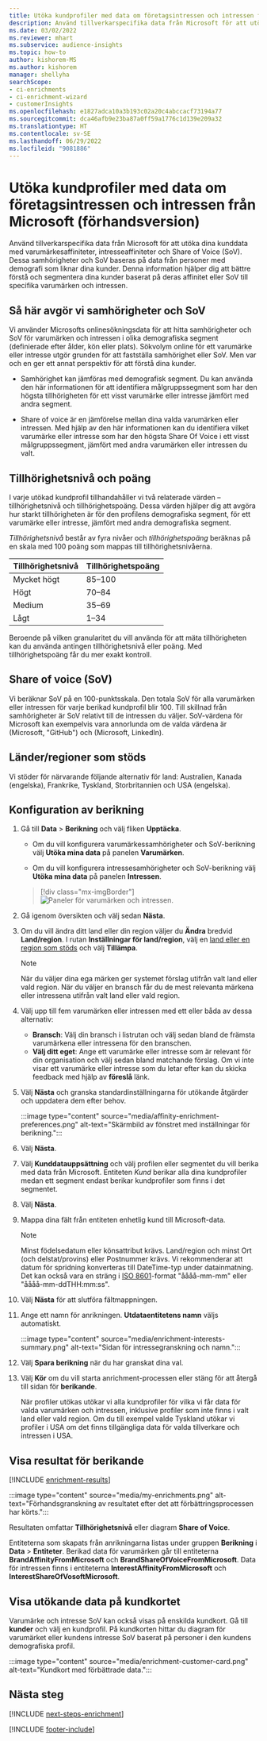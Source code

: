 ```yaml
---
title: Utöka kundprofiler med data om företagsintressen och intressen från Microsoft (förhandsversion)
description: Använd tillverkarspecifika data från Microsoft för att utöka dina kunddata med samhörigheter och Share of Voice.
ms.date: 03/02/2022
ms.reviewer: mhart
ms.subservice: audience-insights
ms.topic: how-to
author: kishorem-MS
ms.author: kishorem
manager: shellyha
searchScope:
- ci-enrichments
- ci-enrichment-wizard
- customerInsights
ms.openlocfilehash: e1827adca10a3b193c02a20c4abccacf73194a77
ms.sourcegitcommit: dca46afb9e23ba87a0ff59a1776c1d139e209a32
ms.translationtype: HT
ms.contentlocale: sv-SE
ms.lasthandoff: 06/29/2022
ms.locfileid: "9081886"
---
```

# <a name="enrich-customer-profiles-with-brands-and-interests-data-from-microsoft-preview"></a>Utöka kundprofiler med data om företagsintressen och intressen från Microsoft (förhandsversion)

Använd tillverkarspecifika data från Microsoft för att utöka dina kunddata med varumärkesaffiniteter, intresseaffiniteter och Share of Voice (SoV). Dessa samhörigheter och SoV baseras på data från personer med demografi som liknar dina kunder. Denna information hjälper dig att bättre förstå och segmentera dina kunder baserat på deras affinitet eller SoV till specifika varumärken och intressen.

## <a name="how-we-determine-affinities-and-sov"></a>Så här avgör vi samhörigheter och SoV

Vi använder Microsofts onlinesökningsdata för att hitta samhörigheter och SoV för varumärken och intressen i olika demografiska segment (definierade efter ålder, kön eller plats). Sökvolym online för ett varumärke eller intresse utgör grunden för att fastställa samhörighet eller SoV. Men var och en ger ett annat perspektiv för att förstå dina kunder.

- Samhörighet kan jämföras med demografisk segment. Du kan använda den här informationen för att identifiera målgruppssegment som har den högsta tillhörigheten för ett visst varumärke eller intresse jämfört med andra segment.

- Share of voice är en jämförelse mellan dina valda varumärken eller intressen. Med hjälp av den här informationen kan du identifiera vilket varumärke eller intresse som har den högsta Share Of Voice i ett visst målgruppssegment, jämfört med andra varumärken eller intressen du valt.

## <a name="affinity-level-and-score"></a>Tillhörighetsnivå och poäng

I varje utökad kundprofil tillhandahåller vi två relaterade värden – tillhörighetsnivå och tillhörighetspoäng. Dessa värden hjälper dig att avgöra hur starkt tillhörigheten är för den profilens demografiska segment, för ett varumärke eller intresse, jämfört med andra demografiska segment.

*Tillhörighetsnivå* består av fyra nivåer och *tillhörighetspoäng* beräknas på en skala med 100 poäng som mappas till tillhörighetsnivåerna.

|Tillhörighetsnivå |Tillhörighetspoäng  |
|---------|---------|
|Mycket högt     | 85–100       |
|Högt     | 70–84        |
|Medium     | 35–69        |
|Lågt     | 1–34        |

Beroende på vilken granularitet du vill använda för att mäta tillhörigheten kan du använda antingen tillhörighetsnivå eller poäng. Med tillhörighetspoäng får du mer exakt kontroll.

## <a name="share-of-voice-sov"></a>Share of voice (SoV)

Vi beräknar SoV på en 100-punktsskala. Den totala SoV för alla varumärken eller intressen för varje berikad kundprofil blir 100. Till skillnad från samhörigheter är SoV relativt till de intressen du väljer. SoV-värdena för Microsoft kan exempelvis vara annorlunda om de valda värdena är (Microsoft, "GitHub") och (Microsoft, LinkedIn).

## <a name="supported-countriesregions"></a>Länder/regioner som stöds

Vi stöder för närvarande följande alternativ för land: Australien, Kanada (engelska), Frankrike, Tyskland, Storbritannien och USA (engelska).

## <a name="configure-the-enrichment"></a>Konfiguration av berikning

1. Gå till **Data** > **Berikning** och välj fliken **Upptäcka**.

   - Om du vill konfigurera varumärkessamhörigheter och SoV-berikning välj **Utöka mina data** på panelen **Varumärken**.

   - Om du vill konfigurera intressesamhörigheter och SoV-berikning välj **Utöka mina data** på panelen **Intressen**.

   > [!div class="mx-imgBorder"]
   > ![Paneler för varumärken och intressen.](media/BrandsInterest-tile-Hub.png "Paneler för varumärken och intressen")

1. Gå igenom översikten och välj sedan **Nästa**.

1. Om du vill ändra ditt land eller din region väljer du **Ändra** bredvid **Land/region**. I rutan **Inställningar för land/region**, välj en [land eller en region som stöds](#supported-countriesregions) och välj **Tillämpa**.

   > [!NOTE]
   > När du väljer dina ega märken ger systemet förslag utifrån valt land eller vald region. När du väljer en bransch får du de mest relevanta märkena eller intressena utifrån valt land eller vald region.

1. Välj upp till fem varumärken eller intressen med ett eller båda av dessa alternativ:

   - **Bransch**: Välj din bransch i listrutan och välj sedan bland de främsta varumärkena eller intressena för den branschen.
   - **Välj ditt eget**: Ange ett varumärke eller intresse som är relevant för din organisation och välj sedan bland matchande förslag. Om vi inte visar ett varumärke eller intresse som du letar efter kan du skicka feedback med hjälp av **föreslå** länk.

1. Välj **Nästa** och granska standardinställningarna för utökande åtgärder och uppdatera dem efter behov.

   :::image type="content" source="media/affinity-enrichment-preferences.png" alt-text="Skärmbild av fönstret med inställningar för berikning.":::

1. Välj **Nästa**.

1. Välj **Kunddatauppsättning** och välj profilen eller segmentet du vill berika med data från Microsoft. Entiteten *Kund* berikar alla dina kundprofiler medan ett segment endast berikar kundprofiler som finns i det segmentet.

1. Välj **Nästa**.

1. Mappa dina fält från entiteten enhetlig kund till Microsoft-data.

   > [!NOTE]
   > Minst födelsedatum eller könsattribut krävs. Land/region och minst Ort (och delstat/provins) eller Postnummer krävs. Vi rekommenderar att datum för spridning konverteras till DateTime-typ under datainmatning. Det kan också vara en sträng i [ISO 8601](https://www.iso.org/iso-8601-date-and-time-format.html)-format "åååå-mm-mm" eller "åååå-mm-ddTHH:mm:ss".

1. Välj **Nästa** för att slutföra fältmappningen.

1. Ange ett namn för anrikningen. **Utdataentitetens namn** väljs automatiskt.

   :::image type="content" source="media/enrichment-interests-summary.png" alt-text="Sidan för intressegranskning och namn.":::

1. Välj **Spara berikning** när du har granskat dina val.

1. Välj **Kör** om du vill starta anrichment-processen eller stäng för att återgå till sidan för **berikande**.

   När profiler utökas utökar vi alla kundprofiler för vilka vi får data för valda varumärken och intressen, inklusive profiler som inte finns i valt land eller vald region. Om du till exempel valde Tyskland utökar vi profiler i USA om det finns tillgängliga data för valda tillverkare och intressen i USA.

## <a name="view-enrichment-results"></a>Visa resultat för berikande

[!INCLUDE [enrichment-results](includes/enrichment-results.md)]

:::image type="content" source="media/my-enrichments.png" alt-text="Förhandsgranskning av resultatet efter det att förbättringsprocessen har körts.":::

Resultaten omfattar **Tillhörighetsnivå** eller diagram **Share of Voice**.

Entiteterna som skapats från anrikningarna listas under gruppen **Berikning** i **Data** > **Entiteter**. Berikad data för varumärken går till entiteterna **BrandAffinityFromMicrosoft** och **BrandShareOfVoiceFromMicrosoft**. Data för intressen finns i entiteterna **InterestAffinityFromMicrosoft** och **InterestShareOfVosoftMicrosoft**. 

## <a name="see-enrichment-data-on-the-customer-card"></a>Visa utökande data på kundkortet

Varumärke och intresse SoV kan också visas på enskilda kundkort. Gå till **kunder** och välj en kundprofil. På kundkorten hittar du diagram för varumärket eller kundens intresse SoV baserat på personer i den kundens demografiska profil.

:::image type="content" source="media/enrichment-customer-card.png" alt-text="Kundkort med förbättrade data.":::

## <a name="next-steps"></a>Nästa steg

[!INCLUDE [next-steps-enrichment](includes/next-steps-enrichment.md)]


[!INCLUDE [footer-include](includes/footer-banner.md)]
